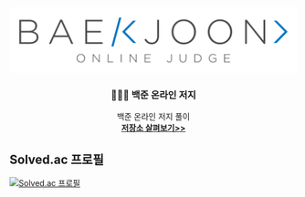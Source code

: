 <div id="top"></div>


<br>
<div align="center">
  <a href="https://www.acmicpc.net/">
    <img src="image/boj.png" alt="Logo">
  </a>
  
  <h3 align="center"> 🧑🏻‍💻 백준 온라인 저지 </h3>
  
  <p align="center">
    백준 온라인 저지 풀이
    <br>
    <a href="https://github.com/HyunIm/Baekjoon_Online_Judge"><strong>저장소 살펴보기>></strong></a>
    <br>
  </p>
</div>


## Solved.ac 프로필
[![Solved.ac 프로필](http://mazassumnida.wtf/api/v2/generate_badge?boj=limhyun)](https://solved.ac/limhyun)
